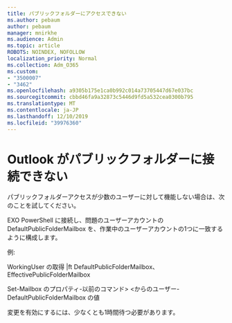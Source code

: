 ```yaml
---
title: パブリックフォルダーにアクセスできない
ms.author: pebaum
author: pebaum
manager: mnirkhe
ms.audience: Admin
ms.topic: article
ROBOTS: NOINDEX, NOFOLLOW
localization_priority: Normal
ms.collection: Adm_O365
ms.custom:
- "3500007"
- "3462"
ms.openlocfilehash: a9305b175e1ca0b992c014a73705447d67e037bc
ms.sourcegitcommit: cbbd46fa9a32873c5446d9fd5a532cea0300b795
ms.translationtype: MT
ms.contentlocale: ja-JP
ms.lasthandoff: 12/10/2019
ms.locfileid: "39976360"
---
```

# <a name="outlook-cannot-connect-to-public-folders"></a>Outlook がパブリックフォルダーに接続できない

パブリックフォルダーアクセスが少数のユーザーに対して機能しない場合は、次のことを試してください。

EXO PowerShell に接続し、問題のユーザーアカウントの DefaultPublicFolderMailbox を、作業中のユーザーアカウントの1つに一致するように構成します。

例:

WorkingUser の取得 |ft DefaultPublicFolderMailbox、EffectivePublicFolderMailbox

Set-Mailbox のプロパティ-以前のコマンド> \<からのユーザー-DefaultPublicFolderMailbox の値

変更を有効にするには、少なくとも1時間待つ必要があります。